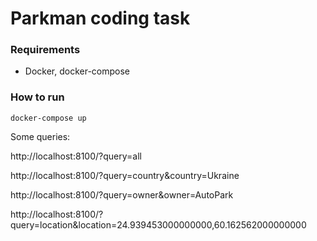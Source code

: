 # Parkman coding task

### Requirements
- Docker, docker-compose

### How to run

`docker-compose up`

Some queries:

http://localhost:8100/?query=all

http://localhost:8100/?query=country&country=Ukraine

http://localhost:8100/?query=owner&owner=AutoPark

http://localhost:8100/?query=location&location=24.939453000000000,60.162562000000000
